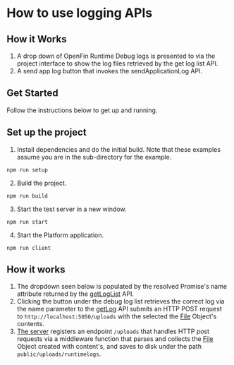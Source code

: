 # How to use logging APIs

## How it Works

1. A drop down of OpenFin Runtime Debug logs is presented to via the project interface to show the log files retrieved by the get log list API.
2. A send app log button that invokes the sendApplicationLog API.

## Get Started

Follow the instructions below to get up and running.

## Set up the project

1. Install dependencies and do the initial build. Note that these examples assume you are in the sub-directory for the example.

```shell
npm run setup
```

2. Build the project.

```shell
npm run build
```

3. Start the test server in a new window.

```shell
npm run start
```

4. Start the Platform application.

```shell
npm run client
```

## How it works

1. The dropdown seen below is populated by the resolved Promise's name attribute returned by the [getLogList](https://cdn.openfin.co/docs/javascript/stable/System.html#getLogList) API.
2. Clicking the button under the debug log list retrieves the correct log via the name parameter to the [getLog](https://cdn.openfin.co/docs/javascript/stable/System.html#getLog) API submits an HTTP POST request to `http://localhost:5050/uploads` with the selected the [File](https://developer.mozilla.org/en-US/docs/Web/API/File) Object's contents.
3. [The server](server/src/index.ts) registers an endpoint `/uploads` that handles HTTP post requests via a middleware function that parses and collects the [File](https://developer.mozilla.org/en-US/docs/Web/API/File) Object created with content's, and saves to disk under the path `public/uploads/runtimelogs`.

